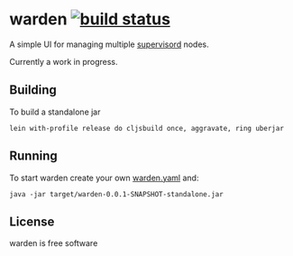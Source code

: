 # warden [![build status](https://travis-ci.org/eggsby/warden.png)](https://travis-ci.org/eggsby/warden)

A simple UI for managing multiple [supervisord](http://supervisord.org) nodes.

Currently a work in progress.

## Building

To build a standalone jar

    lein with-profile release do cljsbuild once, aggravate, ring uberjar

## Running

To start warden create your own [warden.yaml](https://github.com/eggsby/warden/blob/master/example.warden.yaml) and:

    java -jar target/warden-0.0.1-SNAPSHOT-standalone.jar

## License

warden is free software
